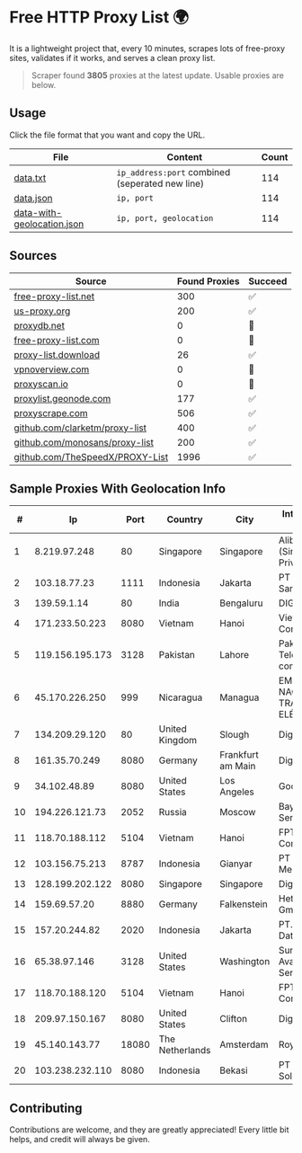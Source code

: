 
# Free HTTP Proxy List 🌍

It is a lightweight project that, every 10 minutes, scrapes lots of free-proxy sites, validates if it works, and serves a clean proxy list.


> Scraper found **3805** proxies at the latest update. Usable proxies are below.

## Usage

Click the file format that you want and copy the URL.


|File|Content|Count|
|----|-------|-----|
|[data.txt](https://raw.githubusercontent.com/themiralay/Proxy-List-World/master/data.txt)|`ip_address:port` combined (seperated new line)|114|
|[data.json](https://raw.githubusercontent.com/themiralay/Proxy-List-World/master/data.json)|`ip, port`|114|
|[data-with-geolocation.json](https://raw.githubusercontent.com/themiralay/Proxy-List-World/master/data-with-geolocation.json)|`ip, port, geolocation`|114|

## Sources

|Source|Found Proxies|Succeed|
|------|-------------|-------|
|[free-proxy-list.net](https://free-proxy-list.net)|300|✅|
|[us-proxy.org](https://www.us-proxy.org)|200|✅|
|[proxydb.net](http://proxydb.net)|0|🚫|
|[free-proxy-list.com](https://free-proxy-list.com/?page=&port=&type%5B%5D=http&type%5B%5D=https&up_time=0&search=Search)|0|🚫|
|[proxy-list.download](https://www.proxy-list.download/HTTP)|26|✅|
|[vpnoverview.com](https://vpnoverview.com/privacy/anonymous-browsing/free-proxy-servers)|0|🚫|
|[proxyscan.io](https://www.proxyscan.io)|0|🚫|
|[proxylist.geonode.com](https://proxylist.geonode.com/api/proxy-list?limit=300&page=1&sort_by=lastChecked&sort_type=desc&protocols=http,https)|177|✅|
|[proxyscrape.com](https://api.proxyscrape.com/v2/?request=displayproxies&protocol=http&timeout=10000&country=all&ssl=all&anonymity=all)|506|✅|
|[github.com/clarketm/proxy-list](https://raw.githubusercontent.com/clarketm/proxy-list/master/proxy-list-raw.txt)|400|✅|
|[github.com/monosans/proxy-list](https://raw.githubusercontent.com/monosans/proxy-list/main/proxies/http.txt)|200|✅|
|[github.com/TheSpeedX/PROXY-List](https://raw.githubusercontent.com/TheSpeedX/PROXY-List/master/http.txt)|1996|✅|


## Sample Proxies With Geolocation Info

|#|Ip|Port|Country|City|Internet Service Provider|
|-|--|----|-------|----|-------------------------|
|1|8.219.97.248|80|Singapore|Singapore|Alibaba Cloud (Singapore) Private Limited|
|2|103.18.77.23|1111|Indonesia|Jakarta|PT Usaha Adi Sanggoro|
|3|139.59.1.14|80|India|Bengaluru|DIGITALOCEAN|
|4|171.233.50.223|8080|Vietnam|Hanoi|Viettel Corporation|
|5|119.156.195.173|3128|Pakistan|Lahore|Pakistan Telecommuication company limited|
|6|45.170.226.250|999|Nicaragua|Managua|EMPRESA NACIONAL DE TRANSMISIÓN ELÉCTRICA|
|7|134.209.29.120|80|United Kingdom|Slough|DigitalOcean, LLC|
|8|161.35.70.249|8080|Germany|Frankfurt am Main|DigitalOcean, LLC|
|9|34.102.48.89|8080|United States|Los Angeles|Google LLC|
|10|194.226.121.73|2052|Russia|Moscow|Baykov Ilya Sergeevich|
|11|118.70.188.112|5104|Vietnam|Hanoi|FPT Telecom Company|
|12|103.156.75.213|8787|Indonesia|Gianyar|PT Trika Global Media|
|13|128.199.202.122|8080|Singapore|Singapore|DigitalOcean, LLC|
|14|159.69.57.20|8880|Germany|Falkenstein|Hetzner Online GmbH|
|15|157.20.244.82|2020|Indonesia|Jakarta|PT.Global Media Data Prima|
|16|65.38.97.146|3128|United States|Washington|SunGard Availability Services LP|
|17|118.70.188.120|5104|Vietnam|Hanoi|FPT Telecom Company|
|18|209.97.150.167|8080|United States|Clifton|DigitalOcean, LLC|
|19|45.140.143.77|18080|The Netherlands|Amsterdam|RoyaleHosting BV|
|20|103.238.232.110|8080|Indonesia|Bekasi|PT Digital Netcom Solution|



## Contributing

Contributions are welcome, and they are greatly appreciated! Every
little bit helps, and credit will always be given.

